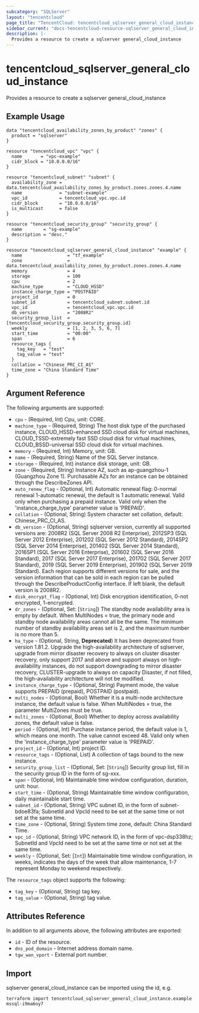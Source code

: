 ```yaml
---
subcategory: "SQLServer"
layout: "tencentcloud"
page_title: "TencentCloud: tencentcloud_sqlserver_general_cloud_instance"
sidebar_current: "docs-tencentcloud-resource-sqlserver_general_cloud_instance"
description: |-
  Provides a resource to create a sqlserver general_cloud_instance
---
```


# tencentcloud_sqlserver_general_cloud_instance

Provides a resource to create a sqlserver general_cloud_instance

## Example Usage

```hcl
data "tencentcloud_availability_zones_by_product" "zones" {
  product = "sqlserver"
}

resource "tencentcloud_vpc" "vpc" {
  name       = "vpc-example"
  cidr_block = "10.0.0.0/16"
}

resource "tencentcloud_subnet" "subnet" {
  availability_zone = data.tencentcloud_availability_zones_by_product.zones.zones.4.name
  name              = "subnet-example"
  vpc_id            = tencentcloud_vpc.vpc.id
  cidr_block        = "10.0.0.0/16"
  is_multicast      = false
}

resource "tencentcloud_security_group" "security_group" {
  name        = "sg-example"
  description = "desc."
}

resource "tencentcloud_sqlserver_general_cloud_instance" "example" {
  name                 = "tf_example"
  zone                 = data.tencentcloud_availability_zones_by_product.zones.zones.4.name
  memory               = 4
  storage              = 100
  cpu                  = 2
  machine_type         = "CLOUD_HSSD"
  instance_charge_type = "POSTPAID"
  project_id           = 0
  subnet_id            = tencentcloud_subnet.subnet.id
  vpc_id               = tencentcloud_vpc.vpc.id
  db_version           = "2008R2"
  security_group_list  = [tencentcloud_security_group.security_group.id]
  weekly               = [1, 2, 3, 5, 6, 7]
  start_time           = "00:00"
  span                 = 6
  resource_tags {
    tag_key   = "test"
    tag_value = "test"
  }
  collation = "Chinese_PRC_CI_AS"
  time_zone = "China Standard Time"
}
```

## Argument Reference

The following arguments are supported:

* `cpu` - (Required, Int) Cpu, unit: CORE.
* `machine_type` - (Required, String) The host disk type of the purchased instance, CLOUD_HSSD-enhanced SSD cloud disk for virtual machines, CLOUD_TSSD-extremely fast SSD cloud disk for virtual machines, CLOUD_BSSD-universal SSD cloud disk for virtual machines.
* `memory` - (Required, Int) Memory, unit: GB.
* `name` - (Required, String) Name of the SQL Server instance.
* `storage` - (Required, Int) instance disk storage, unit: GB.
* `zone` - (Required, String) Instance AZ, such as ap-guangzhou-1 (Guangzhou Zone 1). Purchasable AZs for an instance can be obtained through the DescribeZones API.
* `auto_renew_flag` - (Optional, Int) Automatic renewal flag: 0-normal renewal 1-automatic renewal, the default is 1 automatic renewal. Valid only when purchasing a prepaid instance. Valid only when the 'instance_charge_type' parameter value is 'PREPAID'.
* `collation` - (Optional, String) System character set collation, default: Chinese_PRC_CI_AS.
* `db_version` - (Optional, String) sqlserver version, currently all supported versions are: 2008R2 (SQL Server 2008 R2 Enterprise), 2012SP3 (SQL Server 2012 Enterprise), 201202 (SQL Server 2012 Standard), 2014SP2 (SQL Server 2014 Enterprise), 201402 (SQL Server 2014 Standard), 2016SP1 (SQL Server 2016 Enterprise), 201602 (SQL Server 2016 Standard), 2017 (SQL Server 2017 Enterprise), 201702 (SQL Server 2017 Standard), 2019 (SQL Server 2019 Enterprise), 201902 (SQL Server 2019 Standard). Each region supports different versions for sale, and the version information that can be sold in each region can be pulled through the DescribeProductConfig interface. If left blank, the default version is 2008R2.
* `disk_encrypt_flag` - (Optional, Int) Disk encryption identification, 0-not encrypted, 1-encrypted.
* `dr_zones` - (Optional, Set: [`String`]) The standby node availability area is empty by default. When MultiNodes = true, the primary node and standby node availability areas cannot all be the same. The minimum number of standby availability areas set is 2, and the maximum number is no more than 5.
* `ha_type` - (Optional, String, **Deprecated**) It has been deprecated from version 1.81.2. Upgrade the high-availability architecture of sqlserver, upgrade from mirror disaster recovery to always on cluster disaster recovery, only support 2017 and above and support always on high-availability instances, do not support downgrading to mirror disaster recovery, CLUSTER-upgrade to always on capacity Disaster, if not filled, the high-availability architecture will not be modified.
* `instance_charge_type` - (Optional, String) Payment mode, the value supports PREPAID (prepaid), POSTPAID (postpaid).
* `multi_nodes` - (Optional, Bool) Whether it is a multi-node architecture instance, the default value is false. When MultiNodes = true, the parameter MultiZones must be true.
* `multi_zones` - (Optional, Bool) Whether to deploy across availability zones, the default value is false.
* `period` - (Optional, Int) Purchase instance period, the default value is 1, which means one month. The value cannot exceed 48. Valid only when the 'instance_charge_type' parameter value is 'PREPAID'.
* `project_id` - (Optional, Int) project ID.
* `resource_tags` - (Optional, List) A collection of tags bound to the new instance.
* `security_group_list` - (Optional, Set: [`String`]) Security group list, fill in the security group ID in the form of sg-xxx.
* `span` - (Optional, Int) Maintainable time window configuration, duration, unit: hour.
* `start_time` - (Optional, String) Maintainable time window configuration, daily maintainable start time.
* `subnet_id` - (Optional, String) VPC subnet ID, in the form of subnet-bdoe83fa; SubnetId and VpcId need to be set at the same time or not set at the same time.
* `time_zone` - (Optional, String) System time zone, default: China Standard Time.
* `vpc_id` - (Optional, String) VPC network ID, in the form of vpc-dsp338hz; SubnetId and VpcId need to be set at the same time or not set at the same time.
* `weekly` - (Optional, Set: [`Int`]) Maintainable time window configuration, in weeks, indicates the days of the week that allow maintenance, 1-7 represent Monday to weekend respectively.

The `resource_tags` object supports the following:

* `tag_key` - (Optional, String) tag key.
* `tag_value` - (Optional, String) tag value.

## Attributes Reference

In addition to all arguments above, the following attributes are exported:

* `id` - ID of the resource.
* `dns_pod_domain` - Internet address domain name.
* `tgw_wan_vport` - External port number.



## Import

sqlserver general_cloud_instance can be imported using the id, e.g.

```
terraform import tencentcloud_sqlserver_general_cloud_instance.example mssql-i9ma6oy7
```

